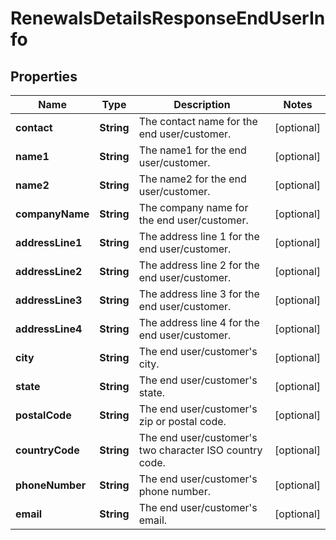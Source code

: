 

# RenewalsDetailsResponseEndUserInfo


## Properties

| Name | Type | Description | Notes |
|------------ | ------------- | ------------- | -------------|
|**contact** | **String** | The contact name for the end user/customer. |  [optional] |
|**name1** | **String** | The name1 for the end user/customer. |  [optional] |
|**name2** | **String** | The name2 for the end user/customer. |  [optional] |
|**companyName** | **String** | The company name for the end user/customer. |  [optional] |
|**addressLine1** | **String** | The address line 1 for the end user/customer. |  [optional] |
|**addressLine2** | **String** | The address line 2 for the end user/customer. |  [optional] |
|**addressLine3** | **String** | The address line 3 for the end user/customer. |  [optional] |
|**addressLine4** | **String** | The address line 4 for the end user/customer. |  [optional] |
|**city** | **String** | The end user/customer&#39;s city. |  [optional] |
|**state** | **String** | The end user/customer&#39;s state. |  [optional] |
|**postalCode** | **String** | The end user/customer&#39;s zip or postal code. |  [optional] |
|**countryCode** | **String** | The end user/customer&#39;s two character ISO country code. |  [optional] |
|**phoneNumber** | **String** | The end user/customer&#39;s phone number. |  [optional] |
|**email** | **String** | The end user/customer&#39;s email. |  [optional] |



